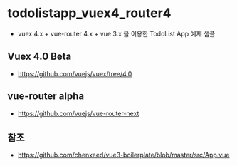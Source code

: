 # todolistapp_vuex4_router4
* vuex 4.x + vue-router 4.x + vue 3.x 을 이용한 TodoList App 예제 샘플

## Vuex 4.0 Beta
* https://github.com/vuejs/vuex/tree/4.0

## vue-router alpha
* https://github.com/vuejs/vue-router-next

## 참조 
* https://github.com/chenxeed/vue3-boilerplate/blob/master/src/App.vue
